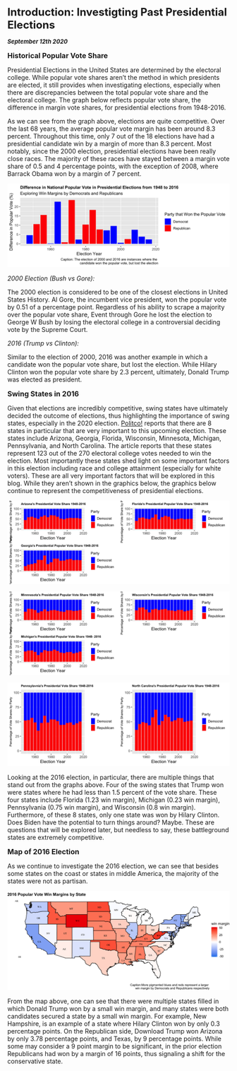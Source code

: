 **<font size="5"> Introduction: Investigting Past Presidential Elections </font>**

_**<font size="2"> September 12th 2020 </font>**_



**<font size="3"> Historical Popular Vote Share </font>**


Presidential Elections in the United States are determined by the electoral college. While popular vote shares aren’t the method in which presidents are elected, it still provides when investigating elections, especially when there are discrepancies between the total popular vote share and the electoral college. The graph below reflects popular vote share, the difference in margin vote shares, for presidential elections from 1948-2016.

As we can see from the graph above, elections are quite competitive. Over the last 68 years, the average popular vote margin has been around 8.3 percent. Throughout this time, only 7 out of the 18 elections have had a presidential candidate win by a margin of more than 8.3 percent. Most notably, since the 2000 election, presidential elections have been really close races. The majority of these races have stayed between a margin vote share of 0.5 and 4 percentage points, with the exception of 2008, where Barrack Obama won by a margin of 7 percent. 

![Historical Popular Vote Share](PV_historical.png)


_2000 Election (Bush vs Gore):_

The 2000 election is considered to be one of the closest elections in United States History. Al Gore, the incumbent vice president, won the popular vote by 0.51 of a percentage point. Regardless of his ability to scrape a majority over the popular vote share, Event through Gore he lost the election to George W Bush by losing the electoral college in a controversial deciding vote by the Supreme Court.

_2016 (Trump vs Clinton):_

Similar to the election of 2000, 2016 was another example in which a candidate won the popular vote share, but lost the election. While Hilary Clinton won the popular vote share by 2.3 percent, ultimately, Donald Trump was elected as president. 



**<font size="3"> Swing States in 2016 </font>**

Given that elections are incredibly competitive, swing states have ultimately decided the outcome of elections, thus highlighting the importance of swing states, especially in the 2020 election. [Politco!](https://www.politico.com/news/2020/09/08/swing-states-2020-presidential-election-409000) reports that there are 8 states in particular that are very important to this upcoming election. These states include Arizona, Georgia, Florida, Wisconsin, Minnesota, Michigan, Pennsylvania, and North Carolina. The article reports that these states represent 123 out of the 270 electoral college votes needed to win the election. Most importantly these states shed light on some important factors in this election including race and college attainment (especially for white voters). These are all very important factors that will be explored in this blog. While they aren’t shown in the graphics below, the graphics below continue to represent the competitiveness of presidential elections. 


![Historial Vote Share for Swing States in the South](PV_southern_states_historical.png)

![Historial Vote Share for Swing States in the Midwest](PV_midwest_states_historical.png)

![Historial Vote Share for Swing States in the East Coast](PV_coast_states_historical.png)

Looking at the 2016 election, in particular, there are multiple things that stand out from the graphs above. Four of the swing states that Trump won were states where he had less than 1.5 percent of the vote share. These four states include Florida (1.23 win margin), Michigan (0.23 win margin), Pennsylvania (0.75 win margin), and Wisconsin (0.8 win margin). Furthermore, of these 8 states, only one state was won by Hilary Clinton. Does Biden have the potential to turn things around? Maybe. These are questions that will be explored later, but needless to say, these battleground states are extremely competitive. 



**<font size="3"> Map of 2016 Election </font>**


As we continue to investigate the 2016 election, we can see that besides some states on the coast or states in middle America, the majority of the states were not as partisan. 

![Map of Vote Shares in the 2016 Election ](Intro_Map.png)


From the map above, one can see that there were multiple states filled in which Donald Trump won by a small win margin, and many states were both candidates secured a state by a small win margin. For example, New Hampshire, is an example of a state where Hilary Clinton won by only 0.3 percentage points. On the Republican side, Download Trump won Arizona by only 3.78 percentage points, and Texas, by 9 percentage points. While some may consider a 9 point margin to be significant, in the prior election Republicans had won by a margin of 16 points, thus signaling a shift for the conservative state. 








